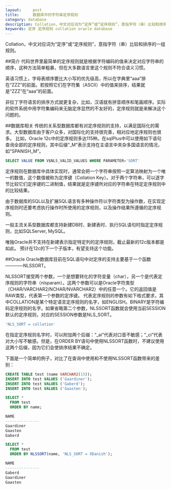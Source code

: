 ```yaml
---
layout:     post
title:      数据库中的字符串定序规则
category: database
description: Collation，中文对应词为“定序”或“定序规则”，意指字符（串）比较和排序的一组规则。
keywords: 定序 定序规则 collation oracle database 
---
```

Collation，中文对应词为“定序”或“定序规则”，意指字符（串）比较和排序的一组规则。

##简介
代码世界里最简单的定序规则就是根据字符编码的值来决定对应字符串的顺序，这种方法简单粗暴，但在大多数语言里这个规则不符合语义习惯。

英语习惯上，字母表顺序要比大小写的优先级高，所以在字典里“aaa”排在“ZZZ”的前面。若按照它们在字符集（ASCII）中的值来排序，结果就是“ZZZ”在“aaa”的前面。

非拉丁字符语言的排序方式就更复杂，比如，汉语就有拼音顺序和笔画顺序。实际的软件系统中用字符集编码来无脑定序显然的不友好的，定序规则就是来解决这个问题的。

##数据库相关
传统的关系型数据库都有对定序规则的支持，以满足国际化的需求。大型数据库由于客户众多，对国际化的支持很完善，相对应地定序规则也很多。
比如，Oracle 12c中的定序规则多达115种。在sqlPlus中可以使用如下语句查询全部的定序规则，其中后缀“_M”表示支持在主语言中夹杂多国语言的情况，如“SPANISH_M”。

```sql
SELECT VALUE FROM V$NLS_VALID_VALUES WHERE PARAMETER='SORT'
```

定序规则在数据库中具体实现时，通常会把一个字符串按照一定算法映射为一个唯一的数值，这个数值被称为定序键（Collation Key）。对于两个字符串，可以逐字节比较它们定序键的二进制值，结果就是定序键所对应的字符串在特定定序规则中的比较结果。

由于数据库的SQL以及扩展SQL语言有多种操作符以字符类型为操作数，在实现定序规则时还要考虑执行操作时所使用的定序规则，以及操作结果所遵循的定序规则。

一般主流关系型数据库都支持新建DB时、新建表时、执行SQL语句时指定定序规则，比如SQLServer, MySQL。

唯独Oracle并不支持在新建表示指定特定列的定序规则，截止最新的12c版本都是如此。 预计在12c的下一个子版本，有望支持这个功能。

##Oracle
Oracle数据库目前在SQL语句中对定序的支持主要基于一个函数————NLSSORT。

NLSSORT接受两个参数，一个是想要转化的字符变量（char），另一个是代表定序规则的字符串（nlsparam）。这两个参数可以是Oracle字符类型（CHAR/VARCHAR2/NCHAR/NVARCHAR2）中的任意一个。它的返回值是RAW类型，代表第一个参数的定序键。
代表定序规则的参数有如下格式要求，其中COLLATION是某个特定语言定序规则的名字，如ENGLISH。BINARY是字符编码定序规则的名字。如果省略第二个参数，NLSSORT函数就会使用当前SESSION默认的定序规则，对应的SESSION参数是NLS_SORT。

```sql
'NLS_SORT = collation'
```

在指定定序规则名字时，可以附加两个后缀：“_ai”代表对口音不敏感；“_ci”代表对大小写不敏感。但是，在ORDER BY语句中使用NLSSORT函数时，不建议使用这两个后缀，因为它们会使排序结果不确定。

下面是一个简单的例子，对比了在查询中使用和不使用NLSSORT函数带来的差别：

```sql
CREATE TABLE test (name VARCHAR2(15));
INSERT INTO test VALUES ('Gaardiner');
INSERT INTO test VALUES ('Gaberd');
INSERT INTO test VALUES ('Gaasten');

SELECT *
  FROM test
  ORDER BY name;

NAME
---------------
Gaardiner
Gaasten
Gaberd

SELECT *
  FROM test
  ORDER BY NLSSORT(name, 'NLS_SORT = XDanish');

NAME
---------------
Gaberd
Gaardiner
Gaasten
```


